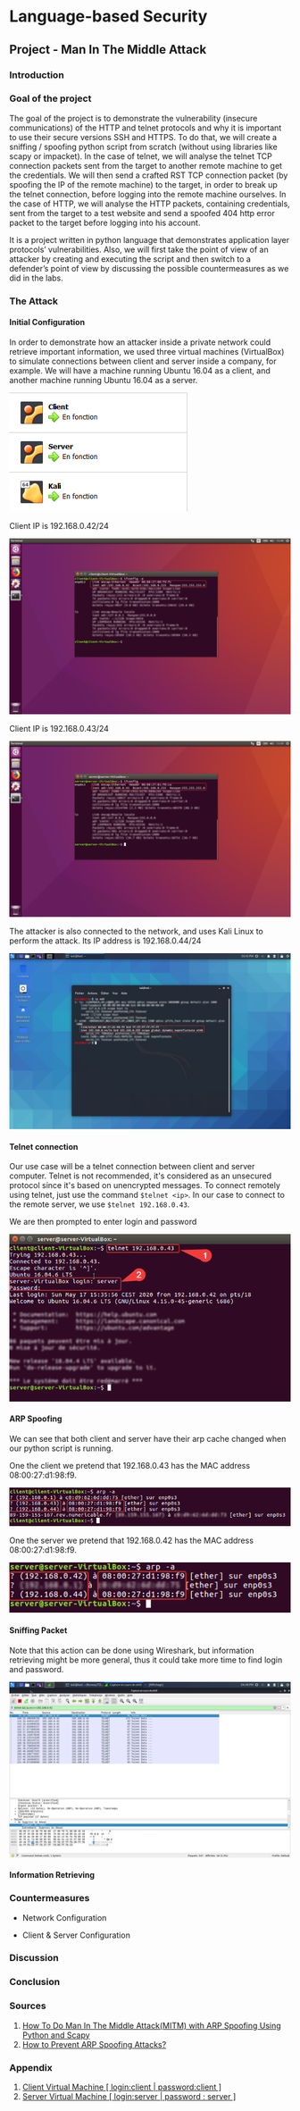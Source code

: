 # Language-based Security

## Project - Man In The Middle Attack

### Introduction


### Goal of the project

The goal of the project is to demonstrate the vulnerability (insecure communications) of the 
HTTP and telnet protocols and why it is important to use their secure versions SSH and HTTPS. 
To do that, we will create a sniffing / spoofing python script from scratch (without using libraries 
like scapy or impacket). In the case of telnet, we will analyse the telnet TCP connection packets 
sent from the target to another remote machine to get the credentials. We will then send a crafted 
RST TCP connection packet (by spoofing the IP of the remote machine) to the target, in order to break 
up the telnet connection, before logging into the remote machine ourselves. In the case of HTTP, we 
will analyse the HTTP packets, containing credentials, sent from the target to a test website and 
send a spoofed 404 http error packet to the target before logging into his account.

It is a project written in python language that demonstrates application layer protocols’ 
vulnerabilities. Also, we will first take the point of view of an attacker by creating and 
executing the script and then switch to a defender’s point of view by discussing the possible 
countermeasures as we did in the labs.

### The Attack

#### Initial Configuration

In order to demonstrate how an attacker inside a private network could retrieve important 
information, we used three virtual machines (VirtualBox) to simulate connections between client 
and server inside a company, for example. We will have a machine running Ubuntu 16.04 as a client, 
and another machine running Ubuntu 16.04 as a server.

![VirtualBox VMs](assets/virtualbox-vm.png)

Client IP is 192.168.0.42/24

![Client's network information](assets/client-ip.png)

Client IP is 192.168.0.43/24

![Server's network information](assets/server-ip.png)

The attacker is also connected to the network, and uses Kali Linux 
to perform the attack. Its IP address is 192.168.0.44/24

![Attacker's network information](assets/kali-ip.png)

#### Telnet connection

Our use case will be a telnet connection between client and server 
computer. Telnet is not recommended, it's considered as an unsecured 
protocol since it's based on unencrypted messages.
To connect remotely using telnet, just use the command `$telnet <ip>`.
In our case to connect to the remote server, we use `$telnet 192.168.0.43`.

We are then prompted to enter login and password

![Telnet remote access](assets/telnet-connect.png)

#### ARP Spoofing

We can see that both client and server have their arp cache changed when our python script is running.

One the client we pretend that 192.168.0.43 has the MAC address 08:00:27:d1:98:f9.

![Spoofed client](assets/arp-client-spoofed.png)

One the server we pretend that 192.168.0.42 has the MAC address 08:00:27:d1:98:f9.

![Spoofed server](assets/arp-server-spoofed.png)

#### Sniffing Packet


Note that this action can be done using Wireshark, but information retrieving might be more general, thus it could take more time to find login and password.

![packet sniffing using Wireshark](assets/wireshark.png)

#### Information Retrieving

### Countermeasures

- Network Configuration

- Client & Server Configuration

### Discussion

### Conclusion

### Sources

1. [How To Do Man In The Middle Attack(MITM) with ARP Spoofing Using Python and Scapy](https://medium.com/@ravisinghmnnit12/how-to-do-man-in-the-middle-attack-mitm-with-arp-spoofing-using-python-and-scapy-441ee577ba1b)
2. [How to Prevent ARP Spoofing Attacks?](https://www.indusface.com/blog/protect-arp-poisoning/#Identify_the_Spoofing_Attack)

### Appendix

1. [Client Virtual Machine [ login:client | password:client ]](https://drive.google.com/open?id=1jqys0pS7WHDOQ2o-dHbC_ZloOjKGRBb-)
2. [Server Virtual Machine [ login:server | password : server ]](https://drive.google.com/open?id=1yCcbmsN0bCVQOsF0VYAkSZGiv8p4rXXd)

